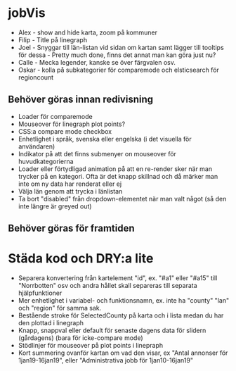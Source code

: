 # jobVis

* Alex - show and hide karta, zoom på kommuner
* Filip - Title på linegraph
* Joel - Snyggar till län-listan vid sidan om kartan samt lägger till tooltips för dessa - Pretty much done, finns det annat man kan göra just nu?
* Calle - Mecka legender, kanske se över färgvalen osv.
* Oskar - kolla på subkategorier för comparemode och elsticsearch för regioncount

## Behöver göras innan redivisning
* Loader för comparemode
* Mouseover för linegraph plot points?
* CSS:a compare mode checkbox
* Enhetlighet i språk, svenska eller engelska (i det visuella för användaren)
* Indikator på att det finns submenyer on mouseover för huvudkategorierna
* Loader eller förtydligad animation på att en re-render sker när man trycker på en kategori. Ofta är det knapp skillnad och då märker man inte om ny data har renderat eller ej
* Välja län genom att trycka i länlistan
* Ta bort "disabled" från dropdown-elementet när man valt något (så den inte längre är greyed out)

## Behöver göras för framtiden
# Städa kod och DRY:a lite
* Separera konvertering från kartelement "id", ex. "#a1" eller "#a15" till "Norrbotten" osv och andra hållet skall separeras till separata hjälpfunktioner
* Mer enhetlighet i variabel- och funktionsnamn, ex. inte ha "county" "lan" och "region" för samma sak.
* Bestående stroke för SelectedCounty på karta och i lista medan du har den plottad i linegraph
* Knapp, snappval eller default för senaste dagens data för slidern (gårdagens) (bara för icke-compare mode)
* Stödlinjer för mouseover på plot points i linepraph
* Kort summering ovanför kartan om vad den visar, ex "Antal annonser för 1jan19-16jan19", eller "Administrativa jobb för 1jan10-16jan19"

